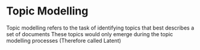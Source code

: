 # Topic Modelling 

Topic modelling refers to the task of identifying topics that best describes a set of documents
These topics would only emerge during the topic modelling processes (Therefore called Latent)
